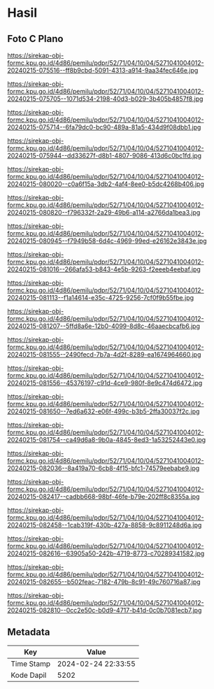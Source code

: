 # Hasil

## Foto C Plano

https://sirekap-obj-formc.kpu.go.id/4d86/pemilu/pdpr/52/71/04/10/04/5271041004012-20240215-075516--ff8b9cbd-5091-4313-a914-9aa34fec646e.jpg

https://sirekap-obj-formc.kpu.go.id/4d86/pemilu/pdpr/52/71/04/10/04/5271041004012-20240215-075705--1071d534-2198-40d3-b029-3b405b4857f8.jpg

https://sirekap-obj-formc.kpu.go.id/4d86/pemilu/pdpr/52/71/04/10/04/5271041004012-20240215-075714--6fa79dc0-bc90-489a-81a5-434d9f08dbb1.jpg

https://sirekap-obj-formc.kpu.go.id/4d86/pemilu/pdpr/52/71/04/10/04/5271041004012-20240215-075944--dd33627f-d8b1-4807-9086-413d6c0bc1fd.jpg

https://sirekap-obj-formc.kpu.go.id/4d86/pemilu/pdpr/52/71/04/10/04/5271041004012-20240215-080020--c0a6f15a-3db2-4af4-8ee0-b5dc4268b406.jpg

https://sirekap-obj-formc.kpu.go.id/4d86/pemilu/pdpr/52/71/04/10/04/5271041004012-20240215-080820--f796332f-2a29-49b6-a114-a2766da1bea3.jpg

https://sirekap-obj-formc.kpu.go.id/4d86/pemilu/pdpr/52/71/04/10/04/5271041004012-20240215-080945--f7949b58-6d4c-4969-99ed-e26162e3843e.jpg

https://sirekap-obj-formc.kpu.go.id/4d86/pemilu/pdpr/52/71/04/10/04/5271041004012-20240215-081016--266afa53-b843-4e5b-9263-f2eeeb4eebaf.jpg

https://sirekap-obj-formc.kpu.go.id/4d86/pemilu/pdpr/52/71/04/10/04/5271041004012-20240215-081113--f1a14614-e35c-4725-9256-7cf0f9b55fbe.jpg

https://sirekap-obj-formc.kpu.go.id/4d86/pemilu/pdpr/52/71/04/10/04/5271041004012-20240215-081207--5ffd8a6e-12b0-4099-8d8c-46aaecbcafb6.jpg

https://sirekap-obj-formc.kpu.go.id/4d86/pemilu/pdpr/52/71/04/10/04/5271041004012-20240215-081555--2490fecd-7b7a-4d2f-8289-ea1674964660.jpg

https://sirekap-obj-formc.kpu.go.id/4d86/pemilu/pdpr/52/71/04/10/04/5271041004012-20240215-081556--45376197-c91d-4ce9-980f-8e9c474d6472.jpg

https://sirekap-obj-formc.kpu.go.id/4d86/pemilu/pdpr/52/71/04/10/04/5271041004012-20240215-081650--7ed6a632-e06f-499c-b3b5-2ffa30037f2c.jpg

https://sirekap-obj-formc.kpu.go.id/4d86/pemilu/pdpr/52/71/04/10/04/5271041004012-20240215-081754--ca49d6a8-9b0a-4845-8ed3-1a53252443e0.jpg

https://sirekap-obj-formc.kpu.go.id/4d86/pemilu/pdpr/52/71/04/10/04/5271041004012-20240215-082036--8a419a70-6cb8-4f15-bfc1-74579eebabe9.jpg

https://sirekap-obj-formc.kpu.go.id/4d86/pemilu/pdpr/52/71/04/10/04/5271041004012-20240215-082417--cadbb668-98bf-46fe-b79e-202ff8c8355a.jpg

https://sirekap-obj-formc.kpu.go.id/4d86/pemilu/pdpr/52/71/04/10/04/5271041004012-20240215-082458--1cab319f-430b-427a-8858-9c8911248d6a.jpg

https://sirekap-obj-formc.kpu.go.id/4d86/pemilu/pdpr/52/71/04/10/04/5271041004012-20240215-082616--63905a50-242b-4719-8773-c70289341582.jpg

https://sirekap-obj-formc.kpu.go.id/4d86/pemilu/pdpr/52/71/04/10/04/5271041004012-20240215-082655--b502feac-7182-479b-8c91-49c760716a87.jpg

https://sirekap-obj-formc.kpu.go.id/4d86/pemilu/pdpr/52/71/04/10/04/5271041004012-20240215-082810--0cc2e50c-b0d9-4717-b41d-0c0b7081ecb7.jpg


## Metadata

| Key        | Value               |
| ---------- | ------------------- |
| Time Stamp | 2024-02-24 22:33:55 |
| Kode Dapil | 5202                |



